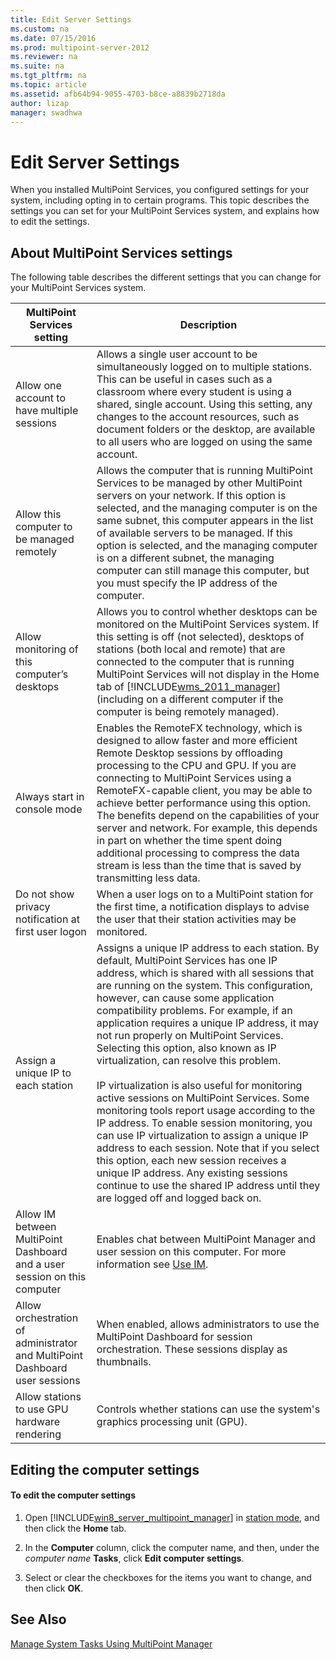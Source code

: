 ```yaml
---
title: Edit Server Settings
ms.custom: na
ms.date: 07/15/2016
ms.prod: multipoint-server-2012
ms.reviewer: na
ms.suite: na
ms.tgt_pltfrm: na
ms.topic: article
ms.assetid: afb64b94-9055-4703-b8ce-a8839b2718da
author: lizap
manager: swadhwa
---
```

# Edit Server Settings
When you installed MultiPoint Services, you configured settings for your system, including opting in to certain programs. This topic describes the settings you can set for your MultiPoint Services system, and explains how to edit the settings.  
  
## About MultiPoint Services settings  
The following table describes the different settings that you can change for your MultiPoint Services system.  
  
|MultiPoint Services setting|Description|  
|-----------------------------------------------------------------------------------------|---------------|  
|Allow one account to have multiple sessions|Allows a single user account to be simultaneously logged on to multiple stations. This can be useful in cases such as a classroom where every student is using a shared, single account. Using this setting, any changes to the account resources, such as document folders or the desktop, are available to all users who are logged on using the same account.|  
|Allow this computer to be managed remotely|Allows the computer that is running MultiPoint Services to be managed by other MultiPoint servers on your network. If this option is selected, and the managing computer is on the same subnet, this computer appears in the list of available servers to be managed. If this option is selected, and the managing computer is on a different subnet, the managing computer can still manage this computer, but you must specify the IP address of the computer.|
|Allow monitoring of this computer’s desktops|Allows you to control whether desktops can be monitored on the MultiPoint Services system. If this setting is off (not selected), desktops of stations (both local and remote) that are connected to the computer that is running MultiPoint Services will not display in the Home tab of [!INCLUDE[wms_2011_manager](./includes/wms_2011_manager_md.md)] (including on a different computer if the computer is being remotely managed).|  
|Always start in console mode|Enables the RemoteFX technology, which is designed to allow faster and more efficient Remote Desktop sessions by offloading processing to the CPU and GPU. If you are connecting to MultiPoint Services using a RemoteFX-capable client, you may be able to achieve better performance using this option. The benefits depend on the capabilities of your server and network. For example, this depends in part on whether the time spent doing additional processing to compress the data stream is less than the time that is saved by transmitting less data.|  
|Do not show privacy notification at first user logon|When a user logs on to a MultiPoint station for the first time, a notification displays to advise the user that their station activities may be monitored.|  
|Assign a unique IP to each station|Assigns a unique IP address to each station. By default, MultiPoint Services has one IP address, which is shared with all sessions that are running on the system. This configuration, however, can cause some application compatibility problems. For example, if an application requires a unique IP address, it may not run properly on MultiPoint Services. Selecting this option, also known as IP virtualization, can resolve this problem.<br /><br />IP virtualization is also useful for monitoring active sessions on MultiPoint Services. Some monitoring tools report usage according to the IP address. To enable session monitoring, you can use IP virtualization to assign a unique IP address to each session. Note that if you select this option, each new session receives a unique IP address. Any existing sessions continue to use the shared IP address until they are logged off and logged back on.|  
|Allow IM between MultiPoint Dashboard and a user session on this computer|Enables chat between MultiPoint Manager and user session on this computer. For more information see [Use IM](Use-IM.md).|  
|Allow orchestration of administrator and MultiPoint Dashboard user sessions|When enabled, allows administrators to use the MultiPoint Dashboard for session orchestration. These sessions display as thumbnails.|  
|Allow stations to use GPU hardware rendering|Controls whether stations can use the system's graphics processing unit (GPU).|   
  
## Editing the computer settings  
  
#### To edit the computer settings  
  
1.  Open [!INCLUDE[win8_server_multipoint_manager](./includes/win8_server_multipoint_manager_md.md)] in [station mode](Switch-Between-Modes.md), and then click the **Home** tab.  
  
2.  In the **Computer** column, click the computer name, and then, under the *computer name* **Tasks**, click **Edit computer settings**.  
  
3.  Select or clear the checkboxes for the items you want to change, and then click **OK**.  
  
## See Also  
[Manage System Tasks Using MultiPoint Manager](Manage-System-Tasks-Using-MultiPoint-Manager.md)  
  
